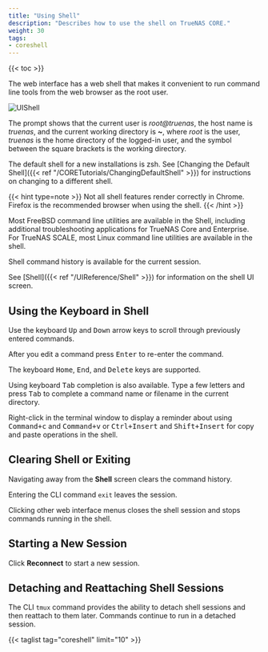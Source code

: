 ```yaml
---
title: "Using Shell"
description: "Describes how to use the shell on TrueNAS CORE."
weight: 30
tags:
- coreshell
---
```


{{< toc >}}


The web interface has a web shell that makes it convenient to run command line tools from the web browser as the root user.

![UIShell](/images/CORE/12.0/UIShell.png "TrueNAS Shell")

The prompt shows that the current user is *root@truenas*, the host name is *truenas*, and the current working directory is **~**, where *root* is the user, *truenas* is the home directory of the logged-in user, and the symbol between the square brackets is the working directory.

The default shell for a new installations is zsh. See [Changing the Default Shell]({{< ref "/CORETutorials/ChangingDefaultShell" >}}) for instructions on changing to a different shell.

{{< hint type=note >}}
Not all shell features render correctly in Chrome. Firefox is the recommended browser when using the shell.
{{< /hint >}}

Most FreeBSD command line utilities are available in the Shell, including additional troubleshooting applications for TrueNAS Core and Enterprise.  
For TrueNAS SCALE, most Linux command line utilities are available in the shell.

Shell command history is available for the current session.

See [Shell]({{< ref "/UIReference/Shell" >}}) for information on the shell UI screen.

## Using the Keyboard in Shell

Use the keyboard <kbd>Up</kbd> and <kbd>Down</kbd> arrow keys to scroll through previously entered commands.

After you edit a command press <kbd>Enter</kbd> to re-enter the command.

The keyboard <kbd>Home</kbd>, <kbd>End</kbd>, and <kbd>Delete</kbd> keys are supported.

Using keyboard <kbd>Tab</kbd> completion is also available. 
Type a few letters and press <kbd>Tab</kbd> to complete a command name or filename in the current directory.

Right-click in the terminal window to display a reminder about using <kbd>Command+c</kbd> and <kbd>Command+v</kbd> or <kbd>Ctrl+Insert</kbd> and <kbd>Shift+Insert</kbd> for copy and paste operations in the shell.

## Clearing Shell or Exiting

Navigating away from the **Shell** screen clears the command history.

Entering the CLI command `exit` leaves the session.

Clicking other web interface menus closes the shell session and stops commands running in the shell.

## Starting a New Session

Click **Reconnect** to start a new session.

## Detaching and Reattaching Shell Sessions

The CLI `tmux` command provides the ability to detach shell sessions and then reattach to them later.
Commands continue to run in a detached session.

{{< taglist tag="coreshell" limit="10" >}}
